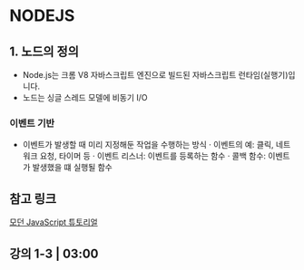 # NODEJS

## 1. 노드의 정의

- Node.js는 크롬 V8 자바스크립트 엔진으로 빌드된 자바스크립트 런타임(실행기)입니다.
- 노드는 싱글 스레드 모델에 비동기 I/O

### 이벤트 기반

- 이벤트가 발생할 때 미리 지정해둔 작업을 수행하는 방식
  · 이벤트의 예: 클릭, 네트워크 요청, 타이머 등
  · 이벤트 리스너: 이벤트를 등록하는 함수
  · 콜백 함수: 이벤트가 발생했을 떄 실행될 함수

## 참고 링크

[모던 JavaScript 튜토리얼](https://ko.javascript.info)


## 강의 1-3 | 03:00
